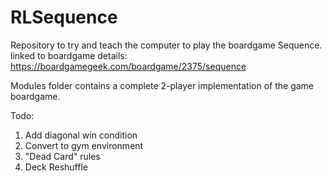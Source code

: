 # RLSequence

Repository to try and teach the computer to play the boardgame Sequence.
linked to boardgame details: https://boardgamegeek.com/boardgame/2375/sequence

Modules folder contains a complete 2-player implementation of the game boardgame.

Todo:
1) Add diagonal win condition
2) Convert to gym environment
3) "Dead Card" rules
4) Deck Reshuffle